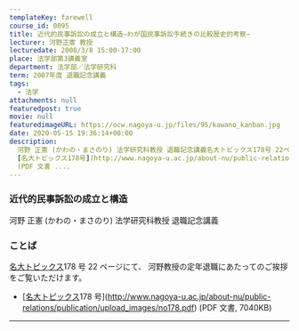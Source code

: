 ```yaml
---
templateKey: farewell
course_id: 0095
title: 近代的民事訴訟の成立と構造−わが国民事訴訟手続きの比較歴史的考察−
lecturer: 河野正憲 教授
lecturedate: 2008/3/8 15:00-17:00
place: 法学部第3講義室
department: 法学部／法学研究科
term: 2007年度 退職記念講義
tags:
  - 法学
attachments: null
featuredpost: true
movie: null
featuredimageURL: https://ocw.nagoya-u.jp/files/95/kawano_kanban.jpg
date: 2020-05-15 19:36:14+00:00
description:
  河野 正憲 (かわの・まさのり) 法学研究科教授 退職記念講義名大トピックス178号 22ページにて、河野教授の定年退職にあたってのご挨拶をご覧いただけます。*
  [名大トピックス178号](http://www.nagoya-u.ac.jp/about-nu/public-relations/publication/upload_images/no178.pdf)
  (PDF 文書 ....
---
```


### 近代的民事訴訟の成立と構造

河野 正憲 (かわの・まさのり) 法学研究科教授 退職記念講義

### ことば

[名大トピックス](http://www.nagoya-u.ac.jp/about-nu/public-relations/publication/topics-archive.html)178 号 22 ページにて、
河野教授の定年退職にあたってのご挨拶をご覧いただけます。

- [[名大トピックス](http://www.nagoya-u.ac.jp/about-nu/public-relations/publication/topics-archive.html)178 号](http://www.nagoya-u.ac.jp/about-nu/public-relations/publication/upload_images/no178.pdf) (PDF 文書, 7040KB)

---
